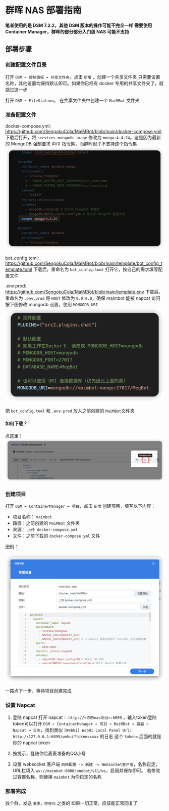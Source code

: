 # 群晖 NAS 部署指南

**笔者使用的是 DSM 7.2.2，其他 DSM 版本的操作可能不完全一样**
**需要使用 Container Manager，群晖的部分部分入门级 NAS 可能不支持**

## 部署步骤

### 创建配置文件目录

打开 `DSM ➡️ 控制面板 ➡️ 共享文件夹`，点击 `新增` ，创建一个共享文件夹
只需要设置名称，其他设置均保持默认即可。如果你已经有 docker 专用的共享文件夹了，就跳过这一步

打开 `DSM ➡️ FileStation`， 在共享文件夹中创建一个 `MaiMBot` 文件夹

### 准备配置文件

docker-compose.yml: https://github.com/SengokuCola/MaiMBot/blob/main/docker-compose.yml
下载后打开，将 `services-mongodb-image` 修改为 `mongo:4.4.24`。这是因为最新的 MongoDB 强制要求 AVX 指令集，而群晖似乎不支持这个指令集
![](./assets/synology_docker-compose.png)

bot_config.toml: https://github.com/SengokuCola/MaiMBot/blob/main/template/bot_config_template.toml
下载后，重命名为 `bot_config.toml`
打开它，按自己的需求填写配置文件

.env.prod: https://github.com/SengokuCola/MaiMBot/blob/main/template.env
下载后，重命名为 `.env.prod`
将 `HOST` 修改为 `0.0.0.0`，确保 maimbot 能被 napcat 访问
按下图修改 mongodb 设置，使用  `MONGODB_URI`
![](./assets/synology_.env.prod.png)

把 `bot_config.toml` 和 `.env.prod` 放入之前创建的 `MaiMBot`文件夹

#### 如何下载？

点这里！![](./assets/synology_how_to_download.png)

### 创建项目

打开 `DSM ➡️ ContainerManager ➡️ 项目`，点击 `新增` 创建项目，填写以下内容：

- 项目名称： `maimbot`
- 路径：之前创建的 `MaiMBot` 文件夹
- 来源： `上传 docker-compose.yml`
- 文件：之前下载的 `docker-compose.yml` 文件

图例：

![](./assets/synology_create_project.png)

一路点下一步，等待项目创建完成

### 设置 Napcat

1. 登陆 napcat
   打开 napcat： `http://<你的nas地址>:6099` ，输入token登陆
   token可以打开 `DSM ➡️ ContainerManager ➡️ 项目 ➡️ MaiMBot ➡️ 容器 ➡️ Napcat ➡️ 日志`，找到类似 `[WebUi] WebUi Local Panel Url: http://127.0.0.1:6099/webui?token=xxxx` 的日志
   这个 `token=` 后面的就是你的 napcat token

2. 按提示，登陆你给麦麦准备的QQ小号

3. 设置 websocket 客户端
   `网络配置 -> 新建 -> Websocket客户端`，名称自定，URL栏填入 `ws://maimbot:8080/onebot/v11/ws`，启用并保存即可。
   若修改过容器名称，则替换 `maimbot` 为你自定的名称

### 部署完成

找个群，发送 `麦麦，你在吗` 之类的
如果一切正常，应该能正常回复了